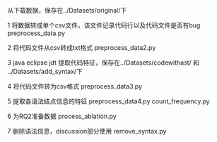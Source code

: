 从下载数据，保存在../Datasets/original/下

1 将数据转成单个csv文件，该文件记录代码行以及代码文件是否有bug
    preprocess_data.py

2 将代码文件从csv转成txt格式
    preprocess_data2.py

3 java eclipse jdt 提取代码特征，保存在../Datasets/codewithast/ 和 ../Datasets/add_syntax/下


4 将代码文件转为csv格式
    preprocess_data3.py

5 提取各语法结点信息的特征
    preprocess_data4.py
    count_frequency.py

6 为RQ2准备数据
    process_ablation.py

7 删除语法信息，discussion部分使用
    remove_syntax.py